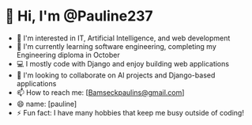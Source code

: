 # 👋 Hi, I'm @Pauline237

- 👀 I'm interested in IT, Artificial Intelligence, and web development
- 🌱 I'm currently learning software engineering, completing my Engineering diploma in October
- 💻 I mostly code with Django and enjoy building web applications
- 💞️ I'm looking to collaborate on AI projects and Django-based applications
- 📫 How to reach me: [Bamseckpaulins@gmail.com]
- 😄 name: [pauline]
- ⚡ Fun fact: I have many hobbies that keep me busy outside of coding!

<!---
Pauline237/Pauline237 is a ✨ special ✨ repository because its `README.md` (this file) appears on your GitHub profile.
You can click the Preview link to take a look at your changes.
--->
